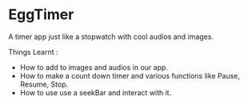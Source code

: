 # EggTimer
A timer app just like a stopwatch with cool audios and images.

Things Learnt :
- How to add to images and audios in our app.
- How to make a count down timer and various functions like Pause, Resume, Stop.
- How to use use a seekBar and interact with it.
